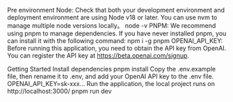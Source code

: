 Pre environment
Node: Check that both your development environment and deployment environment are using Node v18 or later. You can use nvm to manage multiple node versions locally。
 node -v
PNPM: We recommend using pnpm to manage dependencies. If you have never installed pnpm, you can install it with the following command:
 npm i -g pnpm
OPENAI_API_KEY: Before running this application, you need to obtain the API key from OpenAI. You can register the API key at https://beta.openai.com/signup.


Getting Started
Install dependencies
 pnpm install
Copy the .env.example file, then rename it to .env, and add your OpenAI API key to the .env file.
 OPENAI_API_KEY=sk-xxx...
Run the application, the local project runs on http://localhost:3000/
 pnpm run dev